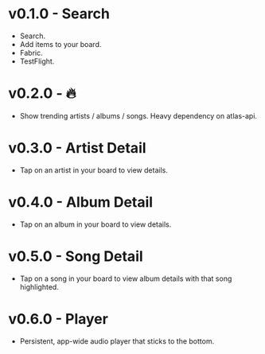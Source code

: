 # v0.1.0 - Search
- Search.
- Add items to your board.
- Fabric.
- TestFlight.

# v0.2.0 - 🔥
- Show trending artists / albums / songs. Heavy dependency on atlas-api.

# v0.3.0 - Artist Detail
- Tap on an artist in your board to view details.

# v0.4.0 - Album Detail
- Tap on an album in your board to view details.

# v0.5.0 - Song Detail
- Tap on a song in your board to view album details with that song highlighted.

# v0.6.0 - Player
- Persistent, app-wide audio player that sticks to the bottom.

